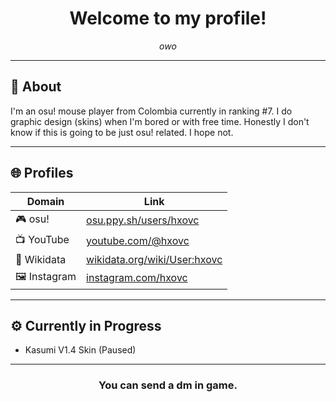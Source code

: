 <h1 align="center">Welcome to my profile!</h1>
<p align="center"><i>owo</i></p>

---

## 🧩 About

I'm an osu! mouse player from Colombia currently in ranking #7. I do graphic design (skins) when I'm bored or with free time. Honestly I don't know if this is going to be just osu! related. I hope not.

---

## 🌐 Profiles

| Domain | Link |
|--------|------|
| 🎮 osu! | [osu.ppy.sh/users/hxovc](https://osu.ppy.sh/users/hxovc) |
| 📺 YouTube | [youtube.com/@hxovc](https://youtube.com/@hxovc) |
| 🧪 Wikidata | [wikidata.org/wiki/User:hxovc](https://www.wikidata.org/wiki/User:hxovc) |
| 🖼️ Instagram | [instagram.com/hxovc](https://instagram.com/hxovc) |

---

## ⚙️ Currently in Progress

- Kasumi V1.4 Skin (Paused)

---

<h3 align="center">You can send a dm in game.</h3>


<!--
**hxovc/hxovc** is a ✨ _special_ ✨ repository because its `README.md` (this file) appears on your GitHub profile.

Here are some ideas to get you started:

- 🔭 I’m currently working on ...
- 🌱 I’m currently learning ...
- 👯 I’m looking to collaborate on ...
- 🤔 I’m looking for help with ...
- 💬 Ask me about ...
- 📫 How to reach me: ...
- 😄 Pronouns: ...
- ⚡ Fun fact: ...
-->
